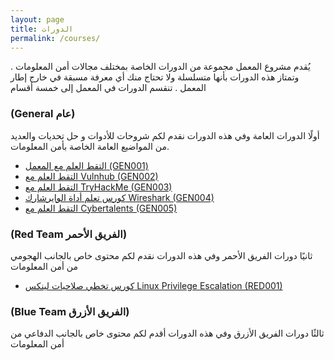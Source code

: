 ```yaml
---
layout: page
title: الدورات
permalink: /courses/
---
```


يُقدم مشروع المعمل مجموعة من الدورات الخاصة بمختلف مجالات أمن المعلومات . وتمتاز هذه الدورات بأنها متسلسلة ولا تحتاج منك أي معرفة مسبقة في خارج إطار المعمل . تنقسم الدورات في المعمل إلى خمسة أقسام 





### (General عام)
أولًا الدورات العامة وفي هذه الدورات نقدم لكم شروحات للأدوات و حل تحديات والعديد من المواضيع العامة الخاصة بأمن المعلومات.
- [التقط العلم مع المعمل (GEN001)](https://www.youtube.com/playlist?list=PL71FakzkAfYuYGBKjZSQ2oQqykQeTFDlJ)
- [التقط العلم مع Vulnhub (GEN002)](https://www.youtube.com/playlist?list=PL71FakzkAfYv6YAgurcNWu5EJfPVPVz25)
- [التقط العلم مع TryHackMe (GEN003)](https://www.youtube.com/playlist?list=PL71FakzkAfYtC7GNi2Kk3b6DqS4EzmK5u)
- [كورس تعلم أداة الوايرشارك Wireshark (GEN004)](https://www.youtube.com/playlist?list=PL71FakzkAfYtXETo4gJysS7KwrM-bB8RC)
- [التقط العلم مع Cybertalents (GEN005)](https://www.youtube.com/playlist?list=PL71FakzkAfYuxLSw7hUUxSYdotPs8cxH0)



### (Red Team الفريق الأحمر)
ثانيًا دورات الفريق الأحمر وفي هذه الدورات نقدم لكم محتوى خاص بالجانب الهجومي من أمن المعلومات

- [كورس تخطي صلاحيات لينكس Linux Privilege Escalation (RED001)](https://www.youtube.com/playlist?list=PL71FakzkAfYuB50M4TDamUBJD0H_rbsFy)


### (Blue Team الفريق الأزرق)
ثالثًا دورات الفريق الأزرق وفي هذه الدورات أقدم لكم محتوى خاص بالجانب الدفاعي من أمن المعلومات



